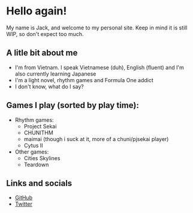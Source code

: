 # Hello again!

My name is Jack, and welcome to my personal site.
Keep in mind it is still WIP, so don't expect too much.

## A litle bit about me
- I'm from Vietnam. I speak Vietnamese (duh), English (fluent) and I'm also currently learning Japanese
- I'm a light novel, rhythm games and Formula One addict
- I don't know, what do I say?

## Games I play (sorted by play time):
- Rhythm games:
  - Project Sekai
  - CHUNITHM
  - maimai (though i suck at it, more of a chuni/pjsekai player)
  - Cytus II
- Other games:
  - Cities Skylines
  - Teardown

## Links and socials
- [GitHub](https://github.com/Jack74593)
- [Twitter](https://x.com/_SilentClubstep)
